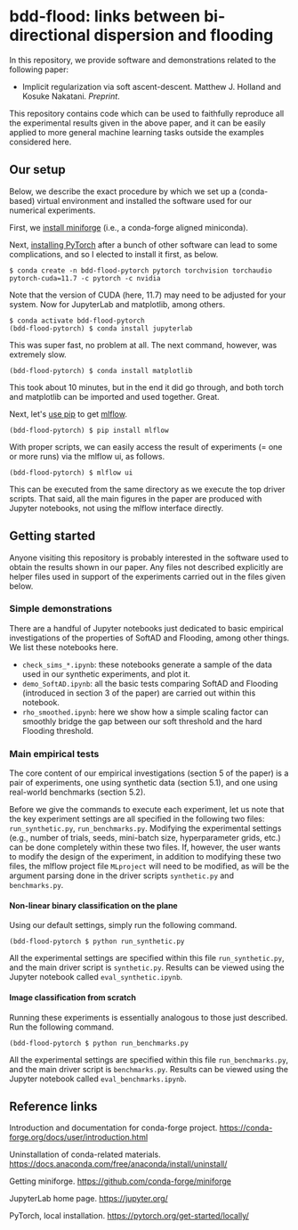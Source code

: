 # bdd-flood: links between bi-directional dispersion and flooding

In this repository, we provide software and demonstrations related to the following paper:

- Implicit regularization via soft ascent-descent. Matthew J. Holland and Kosuke Nakatani. *Preprint*.

This repository contains code which can be used to faithfully reproduce all the experimental results given in the above paper, and it can be easily applied to more general machine learning tasks outside the examples considered here.

## Our setup

Below, we describe the exact procedure by which we set up a (conda-based) virtual environment and installed the software used for our numerical experiments.

First, we [install miniforge](https://github.com/conda-forge/miniforge) (i.e., a conda-forge aligned miniconda).

Next, [installing PyTorch](https://pytorch.org/) after a bunch of other software can lead to some complications, and so I elected to install it first, as below.

```
$ conda create -n bdd-flood-pytorch pytorch torchvision torchaudio pytorch-cuda=11.7 -c pytorch -c nvidia
```

Note that the version of CUDA (here, 11.7) may need to be adjusted for your system. Now for JupyterLab and matplotlib, among others.

```
$ conda activate bdd-flood-pytorch
(bdd-flood-pytorch) $ conda install jupyterlab
```

This was super fast, no problem at all. The next command, however, was extremely slow.

```
(bdd-flood-pytorch) $ conda install matplotlib
```

This took about 10 minutes, but in the end it did go through, and both torch and matplotlib can be imported and used together. Great.

Next, let's [use pip](https://pypi.org/project/pip/) to get [mlflow](https://mlflow.org/).

```
(bdd-flood-pytorch) $ pip install mlflow
```

With proper scripts, we can easily access the result of experiments (= one or more runs) via the mlflow ui, as follows.

```
(bdd-flood-pytorch) $ mlflow ui
```

This can be executed from the same directory as we execute the top driver scripts. That said, all the main figures in the paper are produced with Jupyter notebooks, not using the mlflow interface directly.


## Getting started

Anyone visiting this repository is probably interested in the software used to obtain the results shown in our paper. Any files not described explicitly are helper files used in support of the experiments carried out in the files given below.

### Simple demonstrations

There are a handful of Jupyter notebooks just dedicated to basic empirical investigations of the properties of SoftAD and Flooding, among other things. We list these notebooks here.

- `check_sims_*.ipynb`: these notebooks generate a sample of the data used in our synthetic experiments, and plot it.
- `demo_SoftAD.ipynb`: all the basic tests comparing SoftAD and Flooding (introduced in section 3 of the paper) are carried out within this notebook.
- `rho_smoothed.ipynb`: here we show how a simple scaling factor can smoothly bridge the gap between our soft threshold and the hard Flooding threshold.


### Main empirical tests

The core content of our empirical investigations (section 5 of the paper) is a pair of experiments, one using synthetic data (section 5.1), and one using real-world benchmarks (section 5.2).

Before we give the commands to execute each experiment, let us note that the key experiment settings are all specified in the following two files: `run_synthetic.py`, `run_benchmarks.py`. Modifying the experimental settings (e.g., number of trials, seeds, mini-batch size, hyperparameter grids, etc.) can be done completely within these two files. If, however, the user wants to modify the design of the experiment, in addition to modifying these two files, the mlflow project file `MLproject` will need to be modified, as will be the argument parsing done in the driver scripts `synthetic.py` and `benchmarks.py`.


#### Non-linear binary classification on the plane

Using our default settings, simply run the following command.

```
(bdd-flood-pytorch $ python run_synthetic.py
```

All the experimental settings are specified within this file `run_synthetic.py`, and the main driver script is `synthetic.py`. Results can be viewed using the Jupyter notebook called `eval_synthetic.ipynb`.


#### Image classification from scratch

Running these experiments is essentially analogous to those just described. Run the following command.

```
(bdd-flood-pytorch $ python run_benchmarks.py
```

All the experimental settings are specified within this file `run_benchmarks.py`, and the main driver script is `benchmarks.py`. Results can be viewed using the Jupyter notebook called `eval_benchmarks.ipynb`.


## Reference links

Introduction and documentation for conda-forge project.
https://conda-forge.org/docs/user/introduction.html

Uninstallation of conda-related materials.
https://docs.anaconda.com/free/anaconda/install/uninstall/

Getting miniforge.
https://github.com/conda-forge/miniforge

JupyterLab home page.
https://jupyter.org/

PyTorch, local installation.
https://pytorch.org/get-started/locally/
